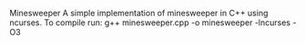 Minesweeper
A simple implementation of minesweeper in C++ using ncurses.
To compile run: 
g++ minesweeper.cpp -o minesweeper -lncurses -O3
